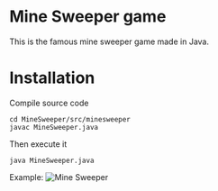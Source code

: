 # Mine Sweeper game

This is the famous mine sweeper game made in Java.

# Installation

Compile source code
```shell
cd MineSweeper/src/minesweeper
javac MineSweeper.java
```

Then execute it
```shell
java MineSweeper.java
```

Example:
![Mine Sweeper](https://raw.githubusercontent.com/twister91/mine-sweeper/master/minesweeper.png)
